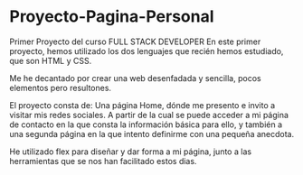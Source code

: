 # Proyecto-Pagina-Personal
Primer Proyecto del curso FULL STACK DEVELOPER
En este primer proyecto, hemos utilizado los dos lenguajes que recién hemos estudiado,
que son HTML y CSS.

Me he decantado por crear una web desenfadada y sencilla, pocos elementos pero resultones.

El proyecto consta de:
Una página Home, dónde me presento e invito a visitar mis redes sociales. A partir de la cual se puede acceder a mi página de contacto en la que consta la información básica para ello, y también a una segunda página en la que intento definirme con una pequeña anecdota.

He utilizado flex para diseñar y dar forma a mi página, junto a las herramientas que se nos han facilitado estos dias.
